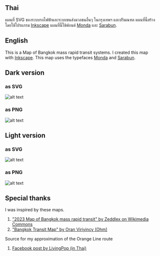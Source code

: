 ## Thai
แผนที่ SVG ของระบบรถไฟฟ้าและระบบขนส่งมวลชนอื่นๆ ในกรุงเทพฯ และปริมณฑล แผนที่นี้สร้างโดยใช้โปรแกรม [Inkscape](https://inkscape.org) แผนที่นี้ใช้ฟอนต์ [Monda](https://fonts.google.com/specimen/Monda) และ [Sarabun](https://fonts.google.com/specimen/Sarabun).

## English
This is a Map of Bangkok mass rapid transit systems. I created this map with [Inkscape](https://inkscape.org). This map uses the typefaces [Monda](https://fonts.google.com/specimen/Monda) and [Sarabun](https://fonts.google.com/specimen/Sarabun).

## Dark version
### as SVG
![alt text](https://raw.githubusercontent.com/worramaitk/bangkokmetro/refs/heads/main/2025-dark-bangkok-metro-map-beta.svg)

### as PNG
![alt text](https://raw.githubusercontent.com/worramaitk/bangkokmetro/refs/heads/main/2025-dark-bangkok-metro-map-beta.png)

## Light version 
### as SVG
![alt text](https://raw.githubusercontent.com/worramaitk/bangkokmetro/refs/heads/main/2025-light-bangkok-metro-map-beta.svg)

### as PNG
![alt text](https://raw.githubusercontent.com/worramaitk/bangkokmetro/refs/heads/main/2025-light-bangkok-metro-map-beta.png)

## Special thanks
I was inspired by these maps.
1. ["2023 Map of Bangkok mass rapid transit" by Zeddlex on Wikimedia Commons](https://commons.wikimedia.org/wiki/File:2023versionofbangkokmassrapidtransitmap.png)
2. ["Bangkok Transit Map" by Oran Viriyincy (Ohm)](https://www.bangkoktransitmap.com/)

Source for my approximation of the Orange Line route
1. [Facebook post by LivingPop (in Thai)](https://www.facebook.com/story.php?story_fbid=1063459185141155&id=100044312502215&rdid=ItUjWYgPywqTGvbr)
